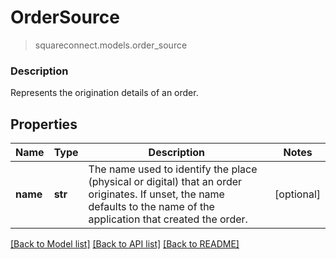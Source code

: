 # OrderSource
> squareconnect.models.order_source

### Description

Represents the origination details of an order.

## Properties
Name | Type | Description | Notes
------------ | ------------- | ------------- | -------------
**name** | **str** | The name used to identify the place (physical or digital) that an order originates. If unset, the name defaults to the name of the application that created the order. | [optional] 

[[Back to Model list]](../README.md#documentation-for-models) [[Back to API list]](../README.md#documentation-for-api-endpoints) [[Back to README]](../README.md)


